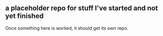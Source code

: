 ## a placeholder repo for stuff I've started and not yet finished ##
Once something here is worked, it should get its own repo.
